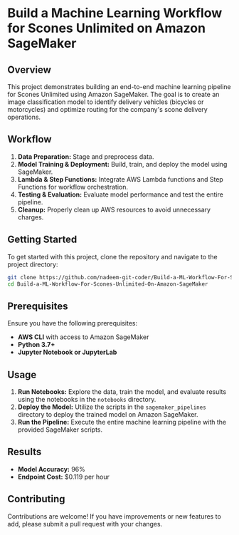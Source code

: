 

# Build a Machine Learning Workflow for Scones Unlimited on Amazon SageMaker

## Overview

This project demonstrates building an end-to-end machine learning pipeline for Scones Unlimited using Amazon SageMaker. The goal is to create an image classification model to identify delivery vehicles (bicycles or motorcycles) and optimize routing for the company's scone delivery operations.

## Workflow

1. **Data Preparation:** Stage and preprocess data.
2. **Model Training & Deployment:** Build, train, and deploy the model using SageMaker.
3. **Lambda & Step Functions:** Integrate AWS Lambda functions and Step Functions for workflow orchestration.
4. **Testing & Evaluation:** Evaluate model performance and test the entire pipeline.
5. **Cleanup:** Properly clean up AWS resources to avoid unnecessary charges.

## Getting Started

To get started with this project, clone the repository and navigate to the project directory:

```bash
git clone https://github.com/nadeem-git-coder/Build-a-ML-Workflow-For-Scones-Unlimited-On-Amazon-SageMaker.git
cd Build-a-ML-Workflow-For-Scones-Unlimited-On-Amazon-SageMaker
```

## Prerequisites

Ensure you have the following prerequisites:

- **AWS CLI** with access to Amazon SageMaker
- **Python 3.7+**
- **Jupyter Notebook or JupyterLab**

## Usage

1. **Run Notebooks:** Explore the data, train the model, and evaluate results using the notebooks in the `notebooks` directory.
2. **Deploy the Model:** Utilize the scripts in the `sagemaker_pipelines` directory to deploy the trained model on Amazon SageMaker.
3. **Run the Pipeline:** Execute the entire machine learning pipeline with the provided SageMaker scripts.

## Results

- **Model Accuracy:** 96%
- **Endpoint Cost:** $0.119 per hour

## Contributing

Contributions are welcome! If you have improvements or new features to add, please submit a pull request with your changes.
